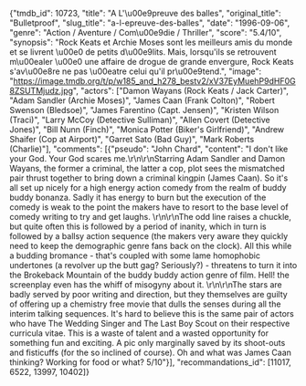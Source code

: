 {"tmdb_id": 10723, "title": "A L'\u00e9preuve des balles", "original_title": "Bulletproof", "slug_title": "a-l-epreuve-des-balles", "date": "1996-09-06", "genre": "Action / Aventure / Com\u00e9die / Thriller", "score": "5.4/10", "synopsis": "Rock Keats et Archie Moses sont les meilleurs amis du monde et se livrent \u00e0 de petits d\u00e9lits. Mais, lorsqu'ils se retrouvent m\u00ealer \u00e0 une affaire de drogue de grande envergure, Rock Keats s'av\u00e8re ne pas \u00eatre celui qu'il pr\u00e9tend.", "image": "https://image.tmdb.org/t/p/w185_and_h278_bestv2/xV37EyMuehP9dHF0G8ZSUTMjudz.jpg", "actors": ["Damon Wayans (Rock Keats / Jack Carter)", "Adam Sandler (Archie Moses)", "James Caan (Frank Colton)", "Robert Swenson (Bledsoe)", "James Farentino (Capt. Jensen)", "Kristen Wilson (Traci)", "Larry McCoy (Detective Sulliman)", "Allen Covert (Detective Jones)", "Bill Nunn (Finch)", "Monica Potter (Biker's Girlfriend)", "Andrew Shaifer (Cop at Airport)", "Garret Sato (Bad Guy)", "Mark Roberts (Charlie)"], "comments": [{"pseudo": "John Chard", "content": "I don't like your God. Your God scares me.\r\n\r\nStarring Adam Sandler and Damon Wayans, the former a criminal, the latter a cop, plot sees the mismatched pair thrust together to bring down a criminal kingpin (James Caan). So it's all set up nicely for a high energy action comedy from the realm of buddy buddy bonanza. Sadly it has energy to burn but the execution of the comedy is weak to the point the makers have to resort to the base level of comedy writing to try and get laughs. \r\n\r\nThe odd line raises a chuckle, but quite often this is followed by a period of inanity, which in turn is followed by a ballsy action sequence (the makers very aware they quickly need to keep the demographic genre fans back on the clock). All this while a budding bromance - that's coupled with some lame homophobic undertones (a revolver up the butt gag? Seriously?) - threatens to turn it into the Brokeback Mountain of the buddy buddy action genre of film. Hell! the screenplay even has the whiff of misogyny about it. \r\n\r\nThe stars are badly served by poor writing and direction, but they themselves are guilty of offering up a chemistry free movie that dulls the senses during all the interim talking sequences. It's hard to believe this is the same pair of actors who have The Wedding Singer and The Last Boy Scout on their respective curricula vitae. This is a waste of talent and a wasted opportunity for something fun and exciting. A pic only marginally saved by its shoot-outs and fisticuffs (for the so inclined of course). Oh and what was James Caan thinking? Working for food or what? 5/10"}], "recommandations_id": [11017, 6522, 13997, 10402]}